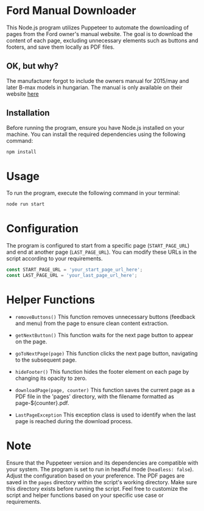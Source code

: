 # Ford Manual Downloader

This Node.js program utilizes Puppeteer to automate the downloading of pages from the Ford owner's manual website. The goal is to download the content of each page, excluding unnecessary elements such as buttons and footers, and save them locally as PDF files.

## OK, but why?
The manufacturer forgot to include the owners manual for 2015/may and later B-max models in hungarian. The manual is only available on their website [here](https://www.fordservicecontent.com/Ford_Content/vdirsnet/OwnerManual/Home/Content?variantid=3548&languageCode=hu&countryCode=HUN&Uid=G1470770&ProcUid=G1467680&userMarket=HUN&div=f&vCode=WF0KXXERJKFM14824&vFilteringEnabled=False&buildtype=web)

## Installation

Before running the program, ensure you have Node.js installed on your machine. You can install the required dependencies using the following command:

```bash
npm install
```

# Usage
To run the program, execute the following command in your terminal:

```bash
node run start
```
# Configuration
The program is configured to start from a specific page (`START_PAGE_URL`) and end at another page (`LAST_PAGE_URL`). You can modify these URLs in the script according to your requirements.

```javascript
const START_PAGE_URL = 'your_start_page_url_here';
const LAST_PAGE_URL = 'your_last_page_url_here';
```

# Helper Functions
- `removeButtons()`
This function removes unnecessary buttons (feedback and menu) from the page to ensure clean content extraction.

- `getNextButton()`
This function waits for the next page button to appear on the page.

- `goToNextPage(page)`
This function clicks the next page button, navigating to the subsequent page.

- `hideFooter()`
This function hides the footer element on each page by changing its opacity to zero.

- `downloadPage(page, counter)`
This function saves the current page as a PDF file in the 'pages' directory, with the filename formatted as page-${counter}.pdf.

- `LastPageException`
This exception class is used to identify when the last page is reached during the download process.

# Note
Ensure that the Puppeteer version and its dependencies are compatible with your system.
The program is set to run in headful mode (`headless: false`). Adjust the configuration based on your preference.
The PDF pages are saved in the `pages` directory within the script's working directory. Make sure this directory exists before running the script.
Feel free to customize the script and helper functions based on your specific use case or requirements.


